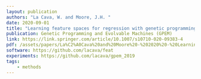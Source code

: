 ```yaml
---
layout: publication
authors: "La Cava, W. and Moore, J.H. "
date: 2020-09-01
title: "Learning feature spaces for regression with genetic programming"
publication: Genetic Programming and Evolvable Machines (GPEM)
link: https://link.springer.com/article/10.1007/s10710-020-09383-4
pdf: /assets/papers/La%C2%A0Cava%20and%20Moore%20-%202020%20-%20Learning%20feature%20spaces%20for%20regression%20with%20geneti.pdf
software: https://github.com/lacava/feat
experiments: https://github.com/lacava/gpem_2019
tags:
    - methods
---
```

